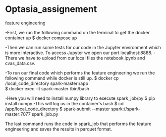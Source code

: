 # Optasia_assignement
feature engineering

-First, we run the following command on the terminal to get the docker container up
    $ docker compose up
    
-Then we can run some tests for our code in the Jupyter environment which is 
more interactive. To access Jupyter we open our port localhost:8888.
-There we have to upload from our local files the notebook.ipynb and cvas_data.csv.

-To run our final code which performs the feature engineering we run the 
following command while docker is still up.
    $ docker cp /local_code_directory spark-master:/app <br />
    $ docker exec -it spark-master /bin/bash <br />

 -Here you will need to install numpy library to execute spark_job/py
     $ pip install numpy
  -This will log us in the container's bash
      $ cd /app/local_code_directory
      $ spark-submit --master spark://spark-master:7077 spark_job.py 

      
  The last command runs the code in spark_job that performs the feature
  engineering and saves the results in parquet format.
